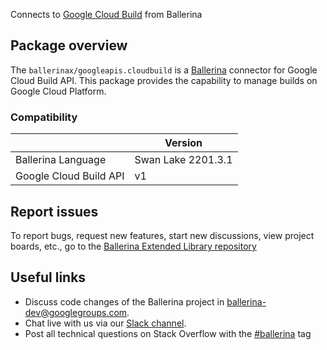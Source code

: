 Connects to [Google Cloud Build](https://cloud.google.com/build/docs/api/reference/rest) from Ballerina

## Package overview
The `ballerinax/googleapis.cloudbuild` is a [Ballerina](https://ballerina.io/) connector for Google Cloud Build API.
This package provides the capability to manage builds on Google Cloud Platform.

### Compatibility
|                        | Version         |
|------------------------|-----------------|
| Ballerina Language     | Swan Lake 2201.3.1| 
| Google Cloud Build API | v1              |

## Report issues
To report bugs, request new features, start new discussions, view project boards, etc., go to the [Ballerina Extended Library repository](https://github.com/ballerina-platform/ballerina-extended-library)

## Useful links
- Discuss code changes of the Ballerina project in [ballerina-dev@googlegroups.com](mailto:ballerina-dev@googlegroups.com).
- Chat live with us via our [Slack channel](https://ballerina.io/community/slack/).
- Post all technical questions on Stack Overflow with the [#ballerina](https://stackoverflow.com/questions/tagged/ballerina) tag
